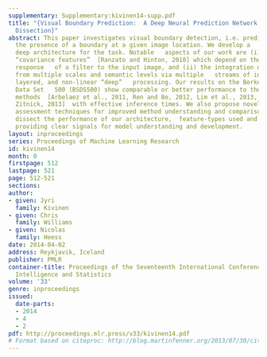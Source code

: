 ```yaml
---
supplementary: Supplementary:kivinen14-supp.pdf
title: "{Visual Boundary Prediction:  A Deep Neural Prediction Network and Quality
  Dissection}"
abstract: This paper investigates visual boundary detection, i.e. prediction   of
  the presence of a boundary at a given image location. We develop a   novel neurally-inspired
  deep architecture for the task. Notable   aspects of our work are (i) the use of
  “covariance features”  [Ranzato and Hinton, 2010] which depend on the \emphsquared
  response   of a filter to the input image, and (ii) the integration of image   information
  from multiple scales and semantic levels via multiple   streams of interlinked,
  layered, and non-linear “deep”   processing. Our results on the Berkeley Segmentation
  Data Set   500 (BSDS500) show comparable or better performance to the   top-performing
  methods  [Arbelaez et al., 2011, Ren and Bo, 2012, Lim et al., 2013, Dollár  and
  Zitnick, 2013]  with effective inference times. We also propose novel quantitative
  assessment techniques for improved method understanding and comparison. We  carefully
  dissect the performance of our architecture,  feature-types used and training methods,
  providing clear signals for model understanding and development.
layout: inproceedings
series: Proceedings of Machine Learning Research
id: kivinen14
month: 0
firstpage: 512
lastpage: 521
page: 512-521
sections: 
author:
- given: Jyri
  family: Kivinen
- given: Chris
  family: Williams
- given: Nicolas
  family: Heess
date: 2014-04-02
address: Reykjavik, Iceland
publisher: PMLR
container-title: Proceedings of the Seventeenth International Conference on Artificial
  Intelligence and Statistics
volume: '33'
genre: inproceedings
issued:
  date-parts:
  - 2014
  - 4
  - 2
pdf: http://proceedings.mlr.press/v33/kivinen14.pdf
# Format based on citeproc: http://blog.martinfenner.org/2013/07/30/citeproc-yaml-for-bibliographies/
---
```

